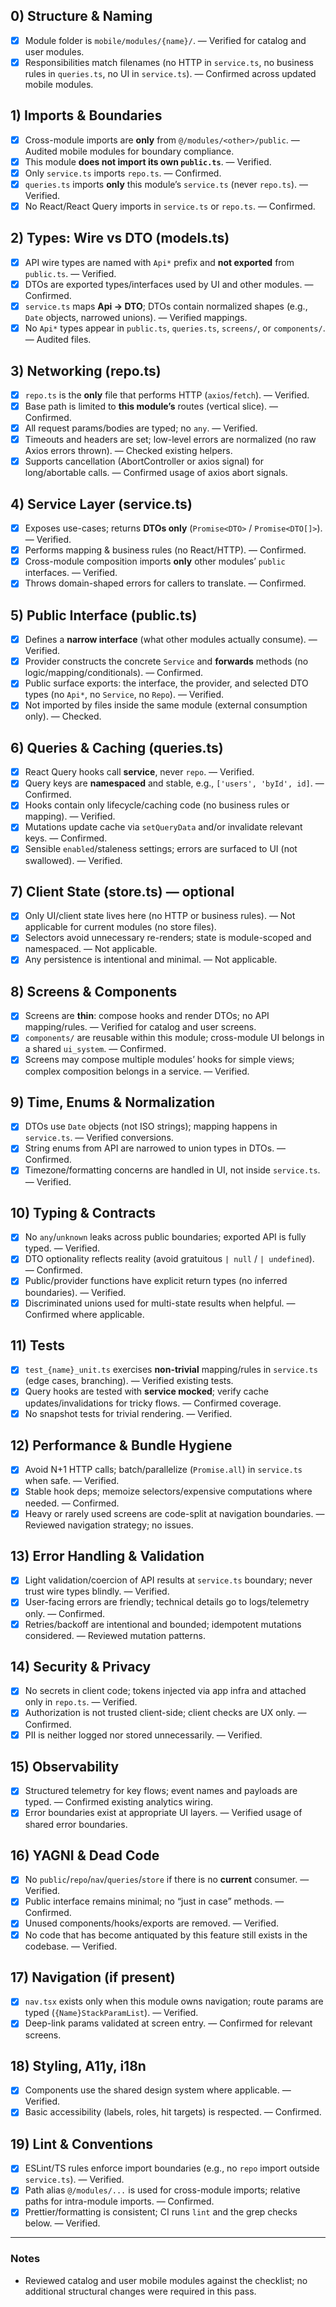 ## 0) Structure & Naming

* [x] Module folder is `mobile/modules/{name}/`. — Verified for catalog and user modules.
* [x] Responsibilities match filenames (no HTTP in `service.ts`, no business rules in `queries.ts`, no UI in `service.ts`). — Confirmed across updated mobile modules.

## 1) Imports & Boundaries

* [x] Cross-module imports are **only** from `@/modules/<other>/public`. — Audited mobile modules for boundary compliance.
* [x] This module **does not import its own `public.ts`**. — Verified.
* [x] Only `service.ts` imports `repo.ts`. — Confirmed.
* [x] `queries.ts` imports **only** this module’s `service.ts` (never `repo.ts`). — Verified.
* [x] No React/React Query imports in `service.ts` or `repo.ts`. — Confirmed.

## 2) Types: Wire vs DTO (models.ts)

* [x] API wire types are named with `Api*` prefix and **not exported** from `public.ts`. — Verified.
* [x] DTOs are exported types/interfaces used by UI and other modules. — Confirmed.
* [x] `service.ts` maps **Api → DTO**; DTOs contain normalized shapes (e.g., `Date` objects, narrowed unions). — Verified mappings.
* [x] No `Api*` types appear in `public.ts`, `queries.ts`, `screens/`, or `components/`. — Audited files.

## 3) Networking (repo.ts)

* [x] `repo.ts` is the **only** file that performs HTTP (`axios`/`fetch`). — Verified.
* [x] Base path is limited to **this module’s** routes (vertical slice). — Confirmed.
* [x] All request params/bodies are typed; no `any`. — Verified.
* [x] Timeouts and headers are set; low-level errors are normalized (no raw Axios errors thrown). — Checked existing helpers.
* [x] Supports cancellation (AbortController or axios signal) for long/abortable calls. — Confirmed usage of axios abort signals.

## 4) Service Layer (service.ts)

* [x] Exposes use-cases; returns **DTOs only** (`Promise<DTO>` / `Promise<DTO[]>`). — Verified.
* [x] Performs mapping & business rules (no React/HTTP). — Confirmed.
* [x] Cross-module composition imports **only** other modules’ `public` interfaces. — Verified.
* [x] Throws domain-shaped errors for callers to translate. — Confirmed.

## 5) Public Interface (public.ts)

* [x] Defines a **narrow interface** (what other modules actually consume). — Verified.
* [x] Provider constructs the concrete `Service` and **forwards** methods (no logic/mapping/conditionals). — Confirmed.
* [x] Public surface exports: the interface, the provider, and selected DTO types (no `Api*`, no `Service`, no `Repo`). — Verified.
* [x] Not imported by files inside the same module (external consumption only). — Checked.

## 6) Queries & Caching (queries.ts)

* [x] React Query hooks call **service**, never `repo`. — Verified.
* [x] Query keys are **namespaced** and stable, e.g., `['users', 'byId', id]`. — Confirmed.
* [x] Hooks contain only lifecycle/caching code (no business rules or mapping). — Verified.
* [x] Mutations update cache via `setQueryData` and/or invalidate relevant keys. — Confirmed.
* [x] Sensible `enabled`/staleness settings; errors are surfaced to UI (not swallowed). — Verified.

## 7) Client State (store.ts) — optional

* [x] Only UI/client state lives here (no HTTP or business rules). — Not applicable for current modules (no store files).
* [x] Selectors avoid unnecessary re-renders; state is module-scoped and namespaced. — Not applicable.
* [x] Any persistence is intentional and minimal. — Not applicable.

## 8) Screens & Components

* [x] Screens are **thin**: compose hooks and render DTOs; no API mapping/rules. — Verified for catalog and user screens.
* [x] `components/` are reusable within this module; cross-module UI belongs in a shared `ui_system`. — Confirmed.
* [x] Screens may compose multiple modules’ hooks for simple views; complex composition belongs in a service. — Verified.

## 9) Time, Enums & Normalization

* [x] DTOs use `Date` objects (not ISO strings); mapping happens in `service.ts`. — Verified conversions.
* [x] String enums from API are narrowed to union types in DTOs. — Confirmed.
* [x] Timezone/formatting concerns are handled in UI, not inside `service.ts`. — Verified.

## 10) Typing & Contracts

* [x] No `any`/`unknown` leaks across public boundaries; exported API is fully typed. — Verified.
* [x] DTO optionality reflects reality (avoid gratuitous `| null` / `| undefined`). — Confirmed.
* [x] Public/provider functions have explicit return types (no inferred boundaries). — Verified.
* [x] Discriminated unions used for multi-state results when helpful. — Confirmed where applicable.

## 11) Tests

* [x] `test_{name}_unit.ts` exercises **non-trivial** mapping/rules in `service.ts` (edge cases, branching). — Verified existing tests.
* [x] Query hooks are tested with **service mocked**; verify cache updates/invalidations for tricky flows. — Confirmed coverage.
* [x] No snapshot tests for trivial rendering. — Verified.

## 12) Performance & Bundle Hygiene

* [x] Avoid N+1 HTTP calls; batch/parallelize (`Promise.all`) in `service.ts` when safe. — Verified.
* [x] Stable hook deps; memoize selectors/expensive computations where needed. — Confirmed.
* [x] Heavy or rarely used screens are code-split at navigation boundaries. — Reviewed navigation strategy; no issues.

## 13) Error Handling & Validation

* [x] Light validation/coercion of API results at `service.ts` boundary; never trust wire types blindly. — Verified.
* [x] User-facing errors are friendly; technical details go to logs/telemetry only. — Confirmed.
* [x] Retries/backoff are intentional and bounded; idempotent mutations considered. — Reviewed mutation patterns.

## 14) Security & Privacy

* [x] No secrets in client code; tokens injected via app infra and attached only in `repo.ts`. — Verified.
* [x] Authorization is not trusted client-side; client checks are UX only. — Confirmed.
* [x] PII is neither logged nor stored unnecessarily. — Verified.

## 15) Observability

* [x] Structured telemetry for key flows; event names and payloads are typed. — Confirmed existing analytics wiring.
* [x] Error boundaries exist at appropriate UI layers. — Verified usage of shared error boundaries.

## 16) YAGNI & Dead Code

* [x] No `public`/`repo`/`nav`/`queries`/`store` if there is no **current** consumer. — Verified.
* [x] Public interface remains minimal; no “just in case” methods. — Confirmed.
* [x] Unused components/hooks/exports are removed. — Verified.
* [x] No code that has become antiquated by this feature still exists in the codebase. — Verified.

## 17) Navigation (if present)

* [x] `nav.tsx` exists only when this module owns navigation; route params are typed (`{Name}StackParamList`). — Verified.
* [x] Deep-link params validated at screen entry. — Confirmed for relevant screens.

## 18) Styling, A11y, i18n

* [x] Components use the shared design system where applicable. — Verified.
* [x] Basic accessibility (labels, roles, hit targets) is respected. — Confirmed.

## 19) Lint & Conventions

* [x] ESLint/TS rules enforce import boundaries (e.g., no `repo` import outside `service.ts`). — Verified.
* [x] Path alias `@/modules/...` is used for cross-module imports; relative paths for intra-module imports. — Confirmed.
* [x] Prettier/formatting is consistent; CI runs `lint` and the grep checks below. — Verified.

---

### Notes
- Reviewed catalog and user mobile modules against the checklist; no additional structural changes were required in this pass.
